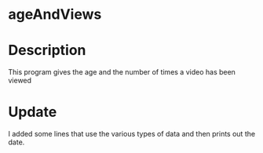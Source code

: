 # ageAndViews

# Description

This program gives the age and the number of times a video has been viewed

# Update

I added some lines that use the various types of data and then prints out the date.
